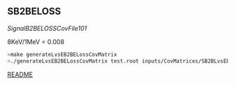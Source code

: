 ## SB2BELOSS

*SignalB2BELOSSCovFile101*

8KeV/1MeV = 0.008
```bash
>make generateLvsEB2BELossCovMatrix
>./generateLvsEB2BELossCovMatrix test.root inputs/CovMatrices/SB2BLvsEELossCovMatrix.root 0.008 1000
```
[README](../Readme.md)
